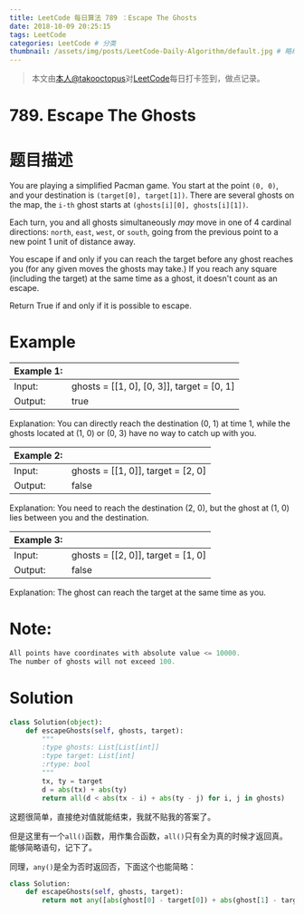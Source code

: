 ```yaml
---
title: LeetCode 每日算法 789 ：Escape The Ghosts
date: 2018-10-09 20:25:15
tags: LeetCode
categories: LeetCode # 分类
thumbnail: /assets/img/posts/LeetCode-Daily-Algorithm/default.jpg # 略缩图
---
```


>本文由[本人@takooctopus](https://takooctopus.github.io "たこ焼きのGITHUB")对[LeetCode](https://leetcode.com/ "LeetCode")每日打卡签到，做点记录。

# 789. Escape The Ghosts

# 题目描述

You are playing a simplified Pacman game. You start at the point `(0, 0)`, and your destination is `(target[0], target[1])`. There are several ghosts on the map, the `i-th` ghost starts at `(ghosts[i][0], ghosts[i][1])`.

Each turn, you and all ghosts simultaneously *may* move in one of 4 cardinal directions: `north`, `east`, `west`, or `south`, going from the previous point to a new point 1 unit of distance away.

You escape if and only if you can reach the target before any ghost reaches you (for any given moves the ghosts may take.)  If you reach any square (including the target) at the same time as a ghost, it doesn't count as an escape.

Return True if and only if it is possible to escape.

# Example 

|   Example 1:|      |
|   :------ |   :------ |
|   Input:|   ghosts = [[1, 0], [0, 3]], target = [0, 1]   |
|   Output:|    true   |

Explanation: 
You can directly reach the destination (0, 1) at time 1, while the ghosts located at (1, 0) or (0, 3) have no way to catch up with you.

|   Example 2:|      |
|   :------ |   :------ |
|   Input:|   ghosts = [[1, 0]], target = [2, 0]  |
|   Output:|    false   |

Explanation: 
You need to reach the destination (2, 0), but the ghost at (1, 0) lies between you and the destination.

|   Example 3:|      |
|   :------ |   :------ |
|   Input:|    ghosts = [[2, 0]], target = [1, 0]   |
|   Output:|    false   |

Explanation: 
The ghost can reach the target at the same time as you.



# Note:

```c
All points have coordinates with absolute value <= 10000.
The number of ghosts will not exceed 100.
```

# Solution

```python
class Solution(object):
    def escapeGhosts(self, ghosts, target):
        """
        :type ghosts: List[List[int]]
        :type target: List[int]
        :rtype: bool
        """
        tx, ty = target
        d = abs(tx) + abs(ty)
        return all(d < abs(tx - i) + abs(ty - j) for i, j in ghosts)

```

这题很简单，直接绝对值就能结束，我就不贴我的答案了。

但是这里有一个`all()`函数，用作集合函数，`all()`只有全为真的时候才返回真。能够简略语句，记下了。

同理，`any()`是全为否时返回否，下面这个也能简略：

```python
class Solution:
    def escapeGhosts(self, ghosts, target):
        return not any([abs(ghost[0] - target[0]) + abs(ghost[1] - target[1]) <= abs(target[0]) + abs(target[1]) for ghost in ghosts])
```
